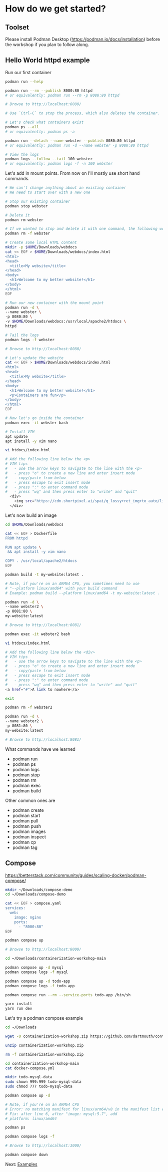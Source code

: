 # How do we get started?

## Toolset

Please install Podman Desktop (https://podman.io/docs/installation) before the workshop if you plan to follow along.

## Hello World httpd example

Run our first container

```sh
podman run --help

podman run --rm --publish 8080:80 httpd
# or equivalently: podman run --rm -p 8080:80 httpd

# Browse to http://localhost:8080/

# Use `Ctrl-C` to stop the process, which also deletes the container.

# Let's check what containers exist
podman ps --all
# or equivalently: podman ps -a

podman run --detach --name webster --publish 8080:80 httpd
# or equivalently: podman run -d --name webster -p 8080:80 httpd

# View the logs
podman logs --follow --tail 100 webster
# or equivalently: podman logs -f -n 100 webster
```

Let's add in mount points. From now on I'll mostly use short hand commands.

```sh
# We can't change anything about an existing container
# We need to start over with a new one

# Stop our existing container
podman stop webster

# Delete it
podman rm webster

# If we wanted to stop and delete it with one command, the following works
podman rm -f webster

# Create some local HTML content
mkdir -p $HOME/Downloads/webdocs
cat << EOF > $HOME/Downloads/webdocs/index.html
<html>
<head>
  <title>My website</title>
</head>
<body>
  <h1>Welcome to my better website!</h1>
</body>
</html>
EOF

# Run our new container with the mount point
podman run -d \
--name webster \
-p 8080:80 \
-v $HOME/Downloads/webdocs:/usr/local/apache2/htdocs \
httpd

# Tail the logs
podman logs -f webster

# Browse to http://localhost:8080/

# Let's update the website
cat << EOF > $HOME/Downloads/webdocs/index.html
<html>
<head>
  <title>My website</title>
</head>
<body>
  <h1>Welcome to my better website!</h1>
  <p>Containers are fun</p>
</body>
</html>
EOF

# Now let's go inside the container
podman exec -it webster bash

# Install VIM
apt update
apt install -y vim nano

vi htdocs/index.html

# Add the following line below the <p>
# VIM tips
#   - use the arrow keys to navigate to the line with the <p>
#   - press "o" to create a new line and enter insert mode
#   - copy/paste from below
#   - press escape to exit insert mode
#   - press ":" to enter command mode
#   - press "wq" and then press enter to "write" and "quit"
  <div>
    <img src="https://cdn.shortpixel.ai/spai/q_lossy+ret_img+to_auto/linuxiac.com/wp-content/uploads/2024/10/podman-timed-releases-1024x576.jpg" />
  </div>
```

Let's now build an image

```sh
cd $HOME/Downloads/webdocs

cat << EOF > Dockerfile
FROM httpd

RUN apt update \
 && apt install -y vim nano

COPY . /usr/local/apache2/htdocs
EOF

podman build -t my-website:latest .

# Note, if you're on an ARM64 CPU, you sometimes need to use
# "--platform linux/amd64" with your build command
# Example: podman build --platform linux/amd64 -t my-website:latest .

podman run -d \
--name webster2 \
-p 8081:80 \
my-website:latest

# Browse to http://localhost:8081/

podman exec -it webster2 bash

vi htdocs/index.html

# Add the following line below the <div>
# VIM tips
#   - use the arrow keys to navigate to the line with the <p>
#   - press "o" to create a new line and enter insert mode
#   - copy/paste from below
#   - press escape to exit insert mode
#   - press ":" to enter command mode
#   - press "wq" and then press enter to "write" and "quit"
<a href="#">A link to nowhere</a>

exit

podman rm -f webster2

podman run -d \
--name webster2 \
-p 8081:80 \
my-website:latest

# Browse to http://localhost:8081/
```

What commands have we learned

- podman run
- podman ps
- podman logs
- podman stop
- podman rm
- podman exec
- podman build

Other common ones are

- podman create
- podman start
- podman pull
- podman push
- podman images
- podman inspect
- podman cp
- podman tag

## Compose

https://betterstack.com/community/guides/scaling-docker/podman-compose/

```sh
mkdir ~/Downloads/compose-demo
cd ~/Downloads/compose-demo

cat << EOF > compose.yaml
services:
  web:
    image: nginx
    ports:
      - "8000:80"
EOF

podman compose up

# Browse to http://localhost:8000/


```




```sh
cd ~/Downloads/containerization-workshop-main

podman compose up -d mysql
podman compose logs -f mysql

podman compose up -d todo-app
podman compose logs -f todo-app

podman compose run --rm --service-ports todo-app /bin/sh

yarn install
yarn run dev


```


Let's try a podman compose example

```sh
cd ~/Downloads

wget -O containerization-workshop.zip https://github.com/dartmouth/containerization-workshop/archive/refs/heads/main.zip

unzip containerization-workshop.zip

rm -f containerization-workshop.zip

cd containerization-workshop-main
cat docker-compose.yml

mkdir todo-mysql-data
sudo chown 999:999 todo-mysql-data
sudo chmod 777 todo-mysql-data

podman compose up -d

# Note, if you're on an ARM64 CPU
# Error: no matching manifest for linux/arm64/v8 in the manifest list entries
# Fix: after line 6, after "image: mysql:5.7", add
# platform: linux/amd64

podman ps

podman compose logs -f

# Browse to http://localhost:3000/

podman compose down
```

Next: [Examples](4-examples.md)
